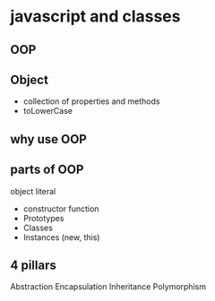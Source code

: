 # javascript and classes

## OOP

## Object
- collection of properties and methods 
- toLowerCase

## why use OOP

## parts of OOP

object literal


- constructor function
- Prototypes
- Classes
- Instances (new, this)


## 4 pillars
Abstraction
Encapsulation
Inheritance
Polymorphism